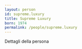 ```yaml
---
layout: person
id: supreme.luxury
title: Supreme Luxury
born: 1974
permalink: /people/supreme.luxury
---
```


Dettagli della persona 
